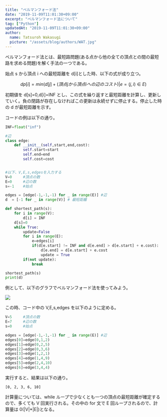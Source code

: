 ```yaml
---
title: "ベルマンフォード法"
date: "2019-11-09T11:01:30+09:00"
excerpt: "ベルマンフォード法について"
tag: ["Python"]
updatedAt: "2019-11-09T11:01:30+09:00"
author:
  name: Tatsuroh Wakasugi
  picture: "/assets/blog/authors/WAT.jpg"
---
```


ベルマンフォード法とは、最短路問題(ある点から他の全ての頂点との間の最短路を求める問題)を解く手法の一つである。

始点 s から頂点 i への最短距離を d[i]とした時、以下の式が成り立つ。

$$
  dp[i] = min( d[j] + (頂点jから頂点iへの辺のコスト) | e=(j,i) \in E )
$$

初期値を d[s]=0,d[i]=INF とし、この式を繰り返すと最短距離を計算し、更新していく。負の閉路が存在しなければこの更新は永続せずに停止する。停止した時の d が最短距離を示す。

コードの例は以下の通り。

```python
INF=float("inf")

#辺
class edge:
    def __init__(self,start,end,cost):
        self.start=start
        self.end=end
        self.cost=cost


#以下、V,E,s,edgesを入力する
V=0     #頂点の数
E=0     #辺の数
s=-1    #始点

edges = [edge(-1,-1,-1) for _ in range(E)] #辺
d  = [-1 for _ in range(V)] # 最短距離

def shortest_path(s):
    for i in range(V):
        d[i] = INF
    d[s]=0
    while True:
        update=False
        for i in range(E):
            e=edges[i]
            if(d[e.start] != INF and d[e.end] > d[e.start] + e.cost):
                d[e.end] = d[e.start] + e.cost
                update = True
        if(not update):
            break

shortest_path(s)
print(d)
```

例として、以下のグラフでベルマンフォード法を使ってみよう。

![](/assets/note/programming/301_procon/dijkstra/dijkstra1.png)

この時、コード中の V,E,s,edges を以下のように定める。

```python
V=5     #頂点の数
E=7     #辺の数
s=0     #始点

edges = [edge(-1,-1,-1) for _ in range(E)] #辺
edges[0]=edge(0,1,2)
edges[1]=edge(0,2,5)
edges[2]=edge(0,3,6)
edges[3]=edge(1,2,1)
edges[4]=edge(1,4,9)
edges[5]=edge(2,4,10)
edges[6]=edge(3,4,4)
```

実行すると、結果は以下の通り。

```
[0, 2, 3, 6, 10]
```

計算量については、while ループで少なくとも一つの頂点の最短距離が確定するので、多くても V 回実行される。その中の for 文で E 回ループされるので、計算量は 0(|V|\*|E|)となる。
